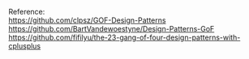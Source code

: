 Reference:<br/>
https://github.com/clpsz/GOF-Design-Patterns<br/>
https://github.com/BartVandewoestyne/Design-Patterns-GoF<br/>
https://github.com/fifilyu/the-23-gang-of-four-design-patterns-with-cplusplus<br/>
